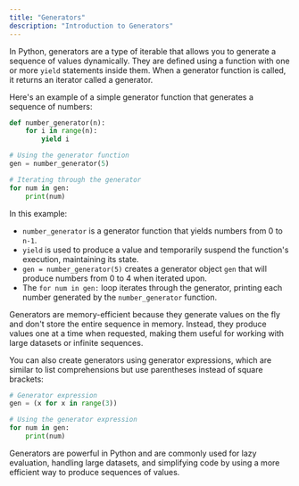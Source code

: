 ```yaml
---
title: "Generators"
description: "Introduction to Generators"
---
```


In Python, generators are a type of iterable that allows you to generate a sequence of values dynamically. They are defined using a function with one or more `yield` statements inside them. When a generator function is called, it returns an iterator called a generator.

Here's an example of a simple generator function that generates a sequence of numbers:

```python
def number_generator(n):
    for i in range(n):
        yield i

# Using the generator function
gen = number_generator(5)

# Iterating through the generator
for num in gen:
    print(num)
```

In this example:

- `number_generator` is a generator function that yields numbers from 0 to `n-1`.
- `yield` is used to produce a value and temporarily suspend the function's execution, maintaining its state.
- `gen = number_generator(5)` creates a generator object `gen` that will produce numbers from 0 to 4 when iterated upon.
- The `for num in gen:` loop iterates through the generator, printing each number generated by the `number_generator` function.

Generators are memory-efficient because they generate values on the fly and don't store the entire sequence in memory. Instead, they produce values one at a time when requested, making them useful for working with large datasets or infinite sequences.

You can also create generators using generator expressions, which are similar to list comprehensions but use parentheses instead of square brackets:

```python
# Generator expression
gen = (x for x in range(3))

# Using the generator expression
for num in gen:
    print(num)
```

Generators are powerful in Python and are commonly used for lazy evaluation, handling large datasets, and simplifying code by using a more efficient way to produce sequences of values.
